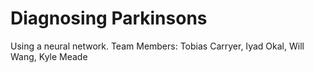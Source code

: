 # Diagnosing Parkinsons
Using a neural network.
Team Members: Tobias Carryer, Iyad Okal, Will Wang, Kyle Meade
